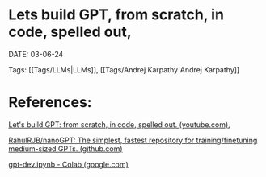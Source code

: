 
# Lets build GPT, from scratch, in code, spelled out,


DATE:  03-06-24


Tags: [[Tags/LLMs|LLMs]],  [[Tags/Andrej Karpathy|Andrej Karpathy]]

# References:

[Let's build GPT: from scratch, in code, spelled out. (youtube.com)](https://www.youtube.com/watch?v=kCc8FmEb1nY), 

[RahulRJB/nanoGPT: The simplest, fastest repository for training/finetuning medium-sized GPTs. (github.com)](https://github.com/RahulRJB/nanoGPT)

[gpt-dev.ipynb - Colab (google.com)](https://colab.research.google.com/drive/1pv0D5JJDlTopgkihnnB4FCOeoJCtgzkr?authuser=1#scrollTo=Q3k1Czf7LuA9)















